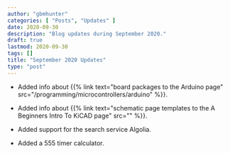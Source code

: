 ```yaml
---
author: "gbmhunter"
categories: [ "Posts", "Updates" ]
date: 2020-09-30
description: "Blog updates during September 2020."
draft: true
lastmod: 2020-09-30
tags: []
title: "September 2020 Updates"
type: "post"
---
```


* Added info about {{% link text="board packages to the Arduino page" src="/programming/microcontrollers/arduino" %}}.

* Added info about {{% link text="schematic page templates to the A Beginners Intro To KiCAD page" src="" %}}.

* Added support for the search service Algolia.

* Added a 555 timer calculator.
